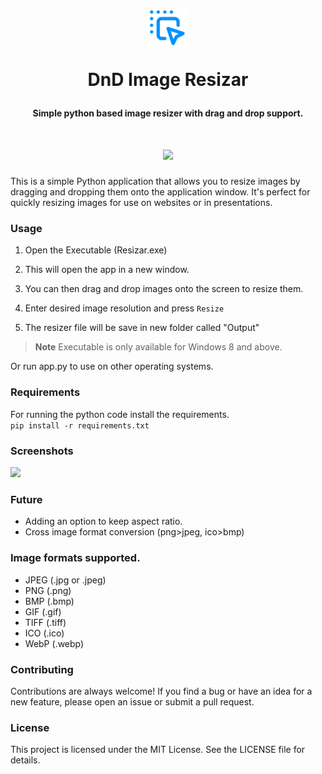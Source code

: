 <h1 align="center">
  <img src="resources/root_icon.png" height="60" width="60"> 
  <p>DnD Image Resizar </p>
  <h4 align="center">Simple python based image resizer with drag and drop support. </h4>

<h1 align="center">
  <img src="https://i.imgur.com/ndQeuhT.png"> </h1>


This is a simple Python application that allows you to resize images by dragging and dropping them onto the application window. It's perfect for quickly resizing images for use on websites or in presentations.


### Usage
1. Open the Executable (Resizar.exe)

2. This will open the app in a new window.
   
3. You can then drag and drop images onto the screen to resize them.
   
4. Enter desired image resolution and press `Resize`

5. The resizer file will be save in new folder called "Output"



> **Note** Executable is only available for Windows 8 and above.

Or run app.py to use on other operating systems.

### Requirements<br>
For running the python code install the requirements.<br>
```pip install -r requirements.txt```

### Screenshots

  <img src="https://i.imgur.com/eSRzG5y.png">

### Future
- Adding an option to keep aspect ratio.<br>
- Cross image format conversion (png>jpeg, ico>bmp)

### Image formats supported.
- JPEG (.jpg or .jpeg)
- PNG (.png)
- BMP (.bmp)
- GIF (.gif)
- TIFF (.tiff)
- ICO (.ico)
- WebP (.webp)

### Contributing<br>
Contributions are always welcome! If you find a bug or have an idea for a new feature, please open an issue or submit a pull request.

### License<br>
This project is licensed under the MIT License. See the LICENSE file for details.

